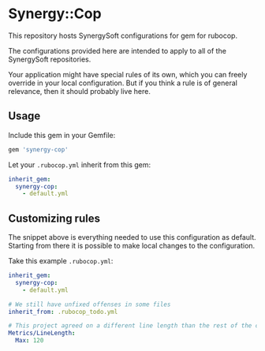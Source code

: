 # Synergy::Cop

This repository hosts SynergySoft configurations for gem for rubocop.

The configurations provided here are intended to apply to all of the SynergySoft repositories.

Your application might have special rules of its own, which you can freely override in your local configuration. But if you think a rule is of general
relevance, then it should probably live here.

## Usage

Include this gem in your Gemfile:

```ruby
gem 'synergy-cop'
```

Let your `.rubocop.yml` inherit from this gem:

```yml
inherit_gem:
  synergy-cop:
    - default.yml
```

## Customizing rules

The snippet above is everything needed to use this configuration as default.
Starting from there it is possible to make local changes to the configuration.

Take this example `.rubocop.yml`:

```yml
inherit_gem:
  synergy-cop:
    - default.yml

# We still have unfixed offenses in some files
inherit_from: .rubocop_todo.yml

# This project agreed on a different line length than the rest of the company
Metrics/LineLength:
  Max: 120
```